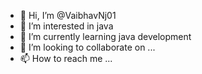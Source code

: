 - 👋 Hi, I’m @VaibhavNj01
- 👀 I’m interested in java 
- 🌱 I’m currently learning java development
- 💞️ I’m looking to collaborate on ...
- 📫 How to reach me ...

<!---
VaibhavNj01/VaibhavNj01 is a ✨ special ✨ repository because its `README.md` (this file) appears on your GitHub profile.
You can click the Preview link to take a look at your changes.
--->
